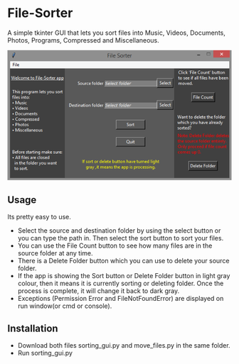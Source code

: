 # File-Sorter
A simple tkinter GUI that lets you sort files into Music, Videos, Documents, Photos, Programs, Compressed and Miscellaneous.

![Alt Text](https://github.com/starter-coder/File-Sorter/blob/master/images/file_sorter.png)
## Usage
Its pretty easy to use.
* Select the source and destination folder by using the select button or you can type the path in. Then select the sort button to sort your files.
* You can use the File Count button to see how many files are in the source folder at any time.
* There is a Delete Folder button which you can use to delete your source folder.
* If the app is showing the Sort button or Delete Folder button in light gray colour, then it means it is currently sorting or deleting folder. Once the process is complete, it will change it back to dark gray.
* Exceptions (Permission Error and FileNotFoundError) are displayed on run window(or cmd or console).
## Installation
* Download both files sorting_gui.py and move_files.py in the same folder.
* Run sorting_gui.py
